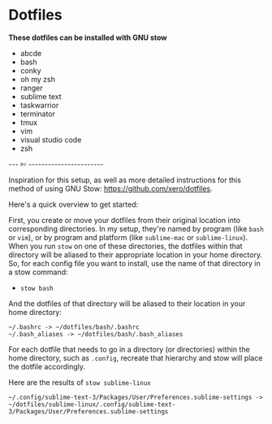 # Dotfiles  

**These dotfiles can be installed with GNU stow**  
- abcde  
- bash  
- conky  
- oh my zsh
- ranger  
- sublime text  
- taskwarrior
- terminator  
- tmux  
- vim  
- visual studio code  
- zsh  

--- ✄ -----------------------

Inspiration for this setup, as well as more detailed instructions for this method of using GNU Stow: https://github.com/xero/dotfiles.  

Here's a quick overview to get started:  

First, you create or move your dotfiles from their original location into corresponding directories. In my setup, they're named by program (like `bash` or `vim`), or by program and platform (like `sublime-mac` or `sublime-linux`). When you run `stow` on one of these directories, the dotfiles within that directory will be aliased to their appropriate location in your home directory. So, for each config file you want to install, use the name of that directory in a stow command:  

- `stow bash`  

And the dotfiles of that directory will be aliased to their location in your home directory:  

`~/.bashrc -> ~/dotfiles/bash/.bashrc`  
`~/.bash_aliases -> ~/dotfiles/bash/.bash_aliases`  

For each dotfile that needs to go in a directory (or directories) within the home directory, such as `.config`, recreate that hierarchy and stow will place the dotfile accordingly.  

Here are the results of `stow sublime-linux`  

`~/.config/sublime-text-3/Packages/User/Preferences.sublime-settings -> ~/dotfiles/sublime-linux/.config/sublime-text-3/Packages/User/Preferences.sublime-settings`
